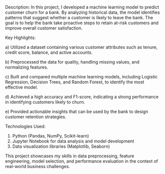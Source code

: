 Description: In this project, I developed a machine learning model to predict customer churn for a bank. By analyzing historical data, the model identifies patterns that suggest whether a customer is likely to leave the bank. The goal is to help the bank take proactive steps to retain at-risk customers and improve overall customer satisfaction.

Key Highlights:

a) Utilized a dataset containing various customer attributes such as tenure, credit score, balance, and active accounts.

b) Preprocessed the data for quality, handling missing values, and normalizing features.

c) Built and compared multiple machine learning models, including Logistic Regression, Decision Trees, and Random Forest, to identify the most effective model.

d) Achieved a high accuracy and F1-score, indicating a strong performance in identifying customers likely to churn.

e) Provided actionable insights that can be used by the bank to design customer retention strategies.

Technologies Used:
1. Python (Pandas, NumPy, Scikit-learn)
2. Jupyter Notebook for data analysis and model development
3. Data visualization libraries (Matplotlib, Seaborn)

This project showcases my skills in data preprocessing, feature engineering, model selection, and performance evaluation in the context of real-world business challenges.
